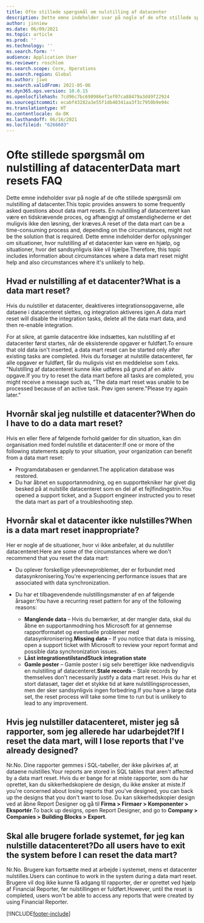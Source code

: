 ```yaml
---
title: Ofte stillede spørgsmål om nulstilling af datacenter
description: Dette emne indeholder svar på nogle af de ofte stillede spørgsmål om nulstilling af datacenter.
author: jinniew
ms.date: 06/09/2021
ms.topic: article
ms.prod: ''
ms.technology: ''
ms.search.form: ''
audience: Application User
ms.reviewer: roschlom
ms.search.scope: Core, Operations
ms.search.region: Global
ms.author: jiwo
ms.search.validFrom: 2021-05-06
ms.dyn365.ops.version: 10.0.15
ms.openlocfilehash: 7cd96c7bc698986ef1ef07ca88479a3d49f22924
ms.sourcegitcommit: ecabf43282a3e55f1db40341aa3f3c7950b9e94c
ms.translationtype: HT
ms.contentlocale: da-DK
ms.lasthandoff: 06/16/2021
ms.locfileid: "6266603"
---
```

# <a name="data-mart-resets-faq"></a><span data-ttu-id="4afb6-103">Ofte stillede spørgsmål om nulstilling af datacenter</span><span class="sxs-lookup"><span data-stu-id="4afb6-103">Data mart resets FAQ</span></span>

<span data-ttu-id="4afb6-104">Dette emne indeholder svar på nogle af de ofte stillede spørgsmål om nulstilling af datacenter.</span><span class="sxs-lookup"><span data-stu-id="4afb6-104">This topic provides answers to some frequently asked questions about data mart resets.</span></span> <span data-ttu-id="4afb6-105">En nulstilling af datacenteret kan være en tidskrævende proces, og afhængigt af omstændighederne er det muligvis ikke den løsning, der kræves.</span><span class="sxs-lookup"><span data-stu-id="4afb6-105">A reset of the data mart can be a time-consuming process and, depending on the circumstances, might not be the solution that is required.</span></span> <span data-ttu-id="4afb6-106">Dette emne indeholder derfor oplysninger om situationer, hvor nulstilling af et datacenter kan være en hjælp, og situationer, hvor det sandsynligvis ikke vil hjælpe.</span><span class="sxs-lookup"><span data-stu-id="4afb6-106">Therefore, this topic includes information about circumstances where a data mart reset might help and also circumstances where it's unlikely to help.</span></span>

## <a name="what-is-a-data-mart-reset"></a><span data-ttu-id="4afb6-107">Hvad er nulstilling af et datacenter?</span><span class="sxs-lookup"><span data-stu-id="4afb6-107">What is a data mart reset?</span></span>

<span data-ttu-id="4afb6-108">Hvis du nulstiller et datacenter, deaktiveres integrationsopgaverne, alle dataene i datacenteret slettes, og integration aktiveres igen.</span><span class="sxs-lookup"><span data-stu-id="4afb6-108">A data mart reset will disable the integration tasks, delete all the data mart data, and then re-enable integration.</span></span>

<span data-ttu-id="4afb6-109">For at sikre, at gamle datacentre ikke indsættes, kan nulstilling af et datacenter først startes, når de eksisterende opgaver er fuldført.</span><span class="sxs-lookup"><span data-stu-id="4afb6-109">To ensure that old data isn't inserted, a data mart reset can be started only after existing tasks are completed.</span></span> <span data-ttu-id="4afb6-110">Hvis du forsøger at nulstille datacenteret, før alle opgaver er fuldført, får du muligvis vist en meddelelse som f.eks. "Nulstilling af datacenteret kunne ikke udføres på grund af en aktiv opgave.</span><span class="sxs-lookup"><span data-stu-id="4afb6-110">If you try to reset the data mart before all tasks are completed, you might receive a message such as, "The data mart reset was unable to be processed because of an active task.</span></span> <span data-ttu-id="4afb6-111">Prøv igen senere."</span><span class="sxs-lookup"><span data-stu-id="4afb6-111">Please try again later."</span></span>

## <a name="when-do-i-have-to-do-a-data-mart-reset"></a><span data-ttu-id="4afb6-112">Hvornår skal jeg nulstille et datacenter?</span><span class="sxs-lookup"><span data-stu-id="4afb6-112">When do I have to do a data mart reset?</span></span>

<span data-ttu-id="4afb6-113">Hvis en eller flere af følgende forhold gælder for din situation, kan din organisation med fordel nulstille et datacenter:</span><span class="sxs-lookup"><span data-stu-id="4afb6-113">If one or more of the following statements apply to your situation, your organization can benefit from a data mart reset:</span></span>

- <span data-ttu-id="4afb6-114">Programdatabasen er gendannet.</span><span class="sxs-lookup"><span data-stu-id="4afb6-114">The application database was restored.</span></span>
- <span data-ttu-id="4afb6-115">Du har åbnet en supportanmodning, og en supporttekniker har givet dig besked på at nulstille datacenteret som en del af et fejlfindingstrin.</span><span class="sxs-lookup"><span data-stu-id="4afb6-115">You opened a support ticket, and a Support engineer instructed you to reset the data mart as part of a troubleshooting step.</span></span>
 
## <a name="when-is-a-data-mart-reset-inappropriate"></a><span data-ttu-id="4afb6-116">Hvornår skal et datacenter ikke nulstilles?</span><span class="sxs-lookup"><span data-stu-id="4afb6-116">When is a data mart reset inappropriate?</span></span>

<span data-ttu-id="4afb6-117">Her er nogle af de situationer, hvor vi ikke anbefaler, at du nulstiller datacenteret:</span><span class="sxs-lookup"><span data-stu-id="4afb6-117">Here are some of the circumstances where we don't recommend that you reset the data mart:</span></span>

- <span data-ttu-id="4afb6-118">Du oplever forskellige ydeevneproblemer, der er forbundet med datasynkronisering.</span><span class="sxs-lookup"><span data-stu-id="4afb6-118">You're experiencing performance issues that are associated with data synchronization.</span></span>
- <span data-ttu-id="4afb6-119">Du har et tilbagevendende nulstillingsmønster af en af følgende årsager:</span><span class="sxs-lookup"><span data-stu-id="4afb6-119">You have a recurring reset pattern for any of the following reasons:</span></span>

    - <span data-ttu-id="4afb6-120">**Manglende data** – Hvis du bemærker, at der mangler data, skal du åbne en supportanmodning hos Microsoft for at gennemse rapportformatet og eventuelle problemer med datasynkronisering.</span><span class="sxs-lookup"><span data-stu-id="4afb6-120">**Missing data** – If you notice that data is missing, open a support ticket with Microsoft to review your report format and possible data synchronization issues.</span></span>
    - <span data-ttu-id="4afb6-121">**Låst integrationstilstand**</span><span class="sxs-lookup"><span data-stu-id="4afb6-121">**Stuck integration state**</span></span>
    - <span data-ttu-id="4afb6-122">**Gamle poster** – Gamle poster i sig selv berettiger ikke nødvendigvis en nulstilling af datacenteret.</span><span class="sxs-lookup"><span data-stu-id="4afb6-122">**Stale records** – Stale records by themselves don't necessarily justify a data mart reset.</span></span> <span data-ttu-id="4afb6-123">Hvis du har et stort datasæt, tager det et stykke tid at køre nulstillingsprocessen, men der sker sandsynligvis ingen forbedring.</span><span class="sxs-lookup"><span data-stu-id="4afb6-123">If you have a large data set, the reset process will take some time to run but is unlikely to lead to any improvement.</span></span>

## <a name="if-i-reset-the-data-mart-will-i-lose-reports-that-ive-already-designed"></a><span data-ttu-id="4afb6-124">Hvis jeg nulstiller datacenteret, mister jeg så rapporter, som jeg allerede har udarbejdet?</span><span class="sxs-lookup"><span data-stu-id="4afb6-124">If I reset the data mart, will I lose reports that I've already designed?</span></span>

<span data-ttu-id="4afb6-125">Nr.</span><span class="sxs-lookup"><span data-stu-id="4afb6-125">No.</span></span> <span data-ttu-id="4afb6-126">Dine rapporter gemmes i SQL-tabeller, der ikke påvirkes af, at dataene nulstilles.</span><span class="sxs-lookup"><span data-stu-id="4afb6-126">Your reports are stored in SQL tables that aren't affected by a data mart reset.</span></span> <span data-ttu-id="4afb6-127">Hvis du er bange for at miste rapporter, som du har oprettet, kan du sikkerhedskopiere de design, du ikke ønsker at miste.</span><span class="sxs-lookup"><span data-stu-id="4afb6-127">If you're concerned about losing reports that you've designed, you can back up the designs that you don't want to lose.</span></span> <span data-ttu-id="4afb6-128">Du kan sikkerhedskopier design ved at åbne Report Designer og gå til **Firma \> Firmaer \> Komponenter \> Eksportér**.</span><span class="sxs-lookup"><span data-stu-id="4afb6-128">To back up designs, open Report Designer, and go to **Company \> Companies \> Building Blocks \> Export**.</span></span>
 
## <a name="do-all-users-have-to-exit-the-system-before-i-can-reset-the-data-mart"></a><span data-ttu-id="4afb6-129">Skal alle brugere forlade systemet, før jeg kan nulstille datacenteret?</span><span class="sxs-lookup"><span data-stu-id="4afb6-129">Do all users have to exit the system before I can reset the data mart?</span></span>

<span data-ttu-id="4afb6-130">Nr.</span><span class="sxs-lookup"><span data-stu-id="4afb6-130">No.</span></span> <span data-ttu-id="4afb6-131">Brugere kan fortsætte med at arbejde i systemet, mens et datacenter nulstilles.</span><span class="sxs-lookup"><span data-stu-id="4afb6-131">Users can continue to work in the system during a data mart reset.</span></span> <span data-ttu-id="4afb6-132">Brugere vil dog ikke kunne få adgang til rapporter, der er oprettet ved hjælp af Financial Reporter, før nulstillingen er fuldført.</span><span class="sxs-lookup"><span data-stu-id="4afb6-132">However, until the reset is completed, users won't be able to access any reports that were created by using Financial Reporter.</span></span>

[!INCLUDE[footer-include](../../../includes/footer-banner.md)]
